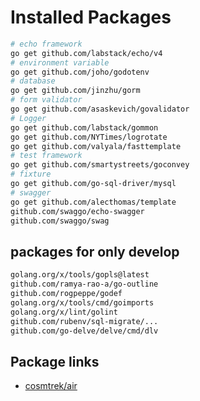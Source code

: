 # Installed Packages

```bash
# echo framework
go get github.com/labstack/echo/v4
# environment variable
go get github.com/joho/godotenv
# database
go get github.com/jinzhu/gorm
# form validator
go get github.com/asaskevich/govalidator
# Logger
go get github.com/labstack/gommon
go get github.com/NYTimes/logrotate
go get github.com/valyala/fasttemplate
# test framework
go get github.com/smartystreets/goconvey
# fixture
go get github.com/go-sql-driver/mysql
# swagger
go get github.com/alecthomas/template
github.com/swaggo/echo-swagger
github.com/swaggo/swag
```

## packages for only develop

```bash
golang.org/x/tools/gopls@latest
github.com/ramya-rao-a/go-outline
github.com/rogpeppe/godef
golang.org/x/tools/cmd/goimports
golang.org/x/lint/golint
github.com/rubenv/sql-migrate/...
github.com/go-delve/delve/cmd/dlv
```

## Package links

- [cosmtrek/air](https://github.com/cosmtrek/air)
